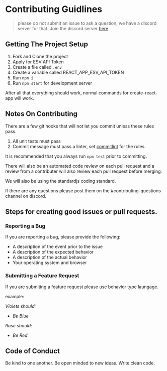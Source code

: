 # Contributing Guidlines

> please do not submit an issue to ask a question, we have a discord server for that.
> Join the discord server [here](https://discord.gg/u5RpzVw)

## Getting The Project Setup

1. Fork and Clone the project
2. Apply for ESV API Token
3. Create a file called `.env`
4. Create a variable called REACT_APP_ESV_API_TOKEN
5. Run `npm i`
6. Run `npm start` for development server

After all that everything should work, normal commands for create-react-app will work.

## Notes On Contributing

There are a few git hooks that will not let you commit unless these rules pass. 

1. All unit tests must pass
2. Commit message must pass a linter, set [commitlint](https://conventional-changelog.github.io/commitlint/#/) for the rules.

It is recommended that you always run `npm test` prior to committing.

There will also be an automated code review on each pull request and a review from a contributer will also review each pull request before merging. 

We will also be using the standardjs coding standard.

If there are any questions please post them on the #contributing-questions channel on discord. 

## Steps for creating good issues or pull requests.


### Reporting a Bug

If you are reporting a bug, please provide the following: 
- A description of the event prior to the issue
- A description of the expected behavior
- A description of the actual behavior
- Your operating system and browser

### Submitting a Feature Request

If you are submiting a feature request please use behavior type laungage. 

example:

_Violets should:_
- _Be Blue_

_Rose should:_
- _Be Red_

## Code of Conduct

Be kind to one another. Be open minded to new ideas. Write clean code.
